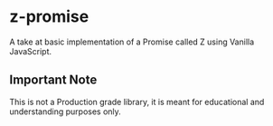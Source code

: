 # z-promise
A take at basic implementation of a Promise called Z using Vanilla JavaScript.

## Important Note
This is not a Production grade library, it is meant for educational and understanding purposes only.